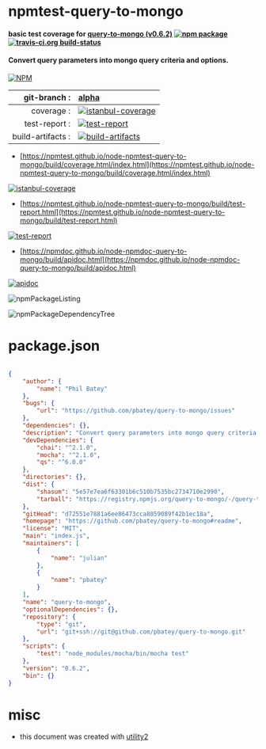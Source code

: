 # npmtest-query-to-mongo

#### basic test coverage for  [query-to-mongo (v0.6.2)](https://github.com/pbatey/query-to-mongo#readme)  [![npm package](https://img.shields.io/npm/v/npmtest-query-to-mongo.svg?style=flat-square)](https://www.npmjs.org/package/npmtest-query-to-mongo) [![travis-ci.org build-status](https://api.travis-ci.org/npmtest/node-npmtest-query-to-mongo.svg)](https://travis-ci.org/npmtest/node-npmtest-query-to-mongo)

#### Convert query parameters into mongo query criteria and options.

[![NPM](https://nodei.co/npm/query-to-mongo.png?downloads=true&downloadRank=true&stars=true)](https://www.npmjs.com/package/query-to-mongo)

| git-branch : | [alpha](https://github.com/npmtest/node-npmtest-query-to-mongo/tree/alpha)|
|--:|:--|
| coverage : | [![istanbul-coverage](https://npmtest.github.io/node-npmtest-query-to-mongo/build/coverage.badge.svg)](https://npmtest.github.io/node-npmtest-query-to-mongo/build/coverage.html/index.html)|
| test-report : | [![test-report](https://npmtest.github.io/node-npmtest-query-to-mongo/build/test-report.badge.svg)](https://npmtest.github.io/node-npmtest-query-to-mongo/build/test-report.html)|
| build-artifacts : | [![build-artifacts](https://npmtest.github.io/node-npmtest-query-to-mongo/glyphicons_144_folder_open.png)](https://github.com/npmtest/node-npmtest-query-to-mongo/tree/gh-pages/build)|

- [https://npmtest.github.io/node-npmtest-query-to-mongo/build/coverage.html/index.html](https://npmtest.github.io/node-npmtest-query-to-mongo/build/coverage.html/index.html)

[![istanbul-coverage](https://npmtest.github.io/node-npmtest-query-to-mongo/build/screenCapture.buildCi.browser.%252Ftmp%252Fbuild%252Fcoverage.lib.html.png)](https://npmtest.github.io/node-npmtest-query-to-mongo/build/coverage.html/index.html)

- [https://npmtest.github.io/node-npmtest-query-to-mongo/build/test-report.html](https://npmtest.github.io/node-npmtest-query-to-mongo/build/test-report.html)

[![test-report](https://npmtest.github.io/node-npmtest-query-to-mongo/build/screenCapture.buildCi.browser.%252Ftmp%252Fbuild%252Ftest-report.html.png)](https://npmtest.github.io/node-npmtest-query-to-mongo/build/test-report.html)

- [https://npmdoc.github.io/node-npmdoc-query-to-mongo/build/apidoc.html](https://npmdoc.github.io/node-npmdoc-query-to-mongo/build/apidoc.html)

[![apidoc](https://npmdoc.github.io/node-npmdoc-query-to-mongo/build/screenCapture.buildCi.browser.%252Ftmp%252Fbuild%252Fapidoc.html.png)](https://npmdoc.github.io/node-npmdoc-query-to-mongo/build/apidoc.html)

![npmPackageListing](https://npmtest.github.io/node-npmtest-query-to-mongo/build/screenCapture.npmPackageListing.svg)

![npmPackageDependencyTree](https://npmtest.github.io/node-npmtest-query-to-mongo/build/screenCapture.npmPackageDependencyTree.svg)



# package.json

```json

{
    "author": {
        "name": "Phil Batey"
    },
    "bugs": {
        "url": "https://github.com/pbatey/query-to-mongo/issues"
    },
    "dependencies": {},
    "description": "Convert query parameters into mongo query criteria and options.",
    "devDependencies": {
        "chai": "^2.1.0",
        "mocha": "^2.1.0",
        "qs": "^6.0.0"
    },
    "directories": {},
    "dist": {
        "shasum": "5e57e7ea6f63301b6c510b7535bc2734710e2990",
        "tarball": "https://registry.npmjs.org/query-to-mongo/-/query-to-mongo-0.6.2.tgz"
    },
    "gitHead": "d72551e7881a6ee86473cca8059089f42b1ec18a",
    "homepage": "https://github.com/pbatey/query-to-mongo#readme",
    "license": "MIT",
    "main": "index.js",
    "maintainers": [
        {
            "name": "julian"
        },
        {
            "name": "pbatey"
        }
    ],
    "name": "query-to-mongo",
    "optionalDependencies": {},
    "repository": {
        "type": "git",
        "url": "git+ssh://git@github.com/pbatey/query-to-mongo.git"
    },
    "scripts": {
        "test": "node_modules/mocha/bin/mocha test"
    },
    "version": "0.6.2",
    "bin": {}
}
```



# misc
- this document was created with [utility2](https://github.com/kaizhu256/node-utility2)
